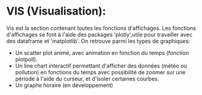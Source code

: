 # VIS (Visualisation):
Vis est la section contenant toutes les fonctions d'affichages.
Les fonctions d'affichages se font à l'aide des packages 'plotly',utile pour travailler avec des dataframe et 'matplotlib'.
On retrouve parmi les types de graphiques:

- Un scatter plot animé, avec animation en fonction du temps (fonction plotpoll).
- Un line chart interactif permettant d'afficher des données (météo ou pollution) en fonctions du temps avec possibilité de zoomer sur une période à l'aide du curseur, et d'isoler certaines courbes.
- Un graphe horaire (en développement)
